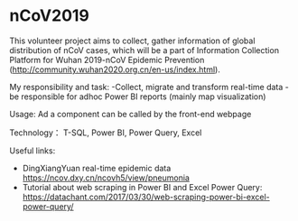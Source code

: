 # nCoV2019
This volunteer project aims to collect, gather information of global distribution of nCoV cases, which will be a part of Information Collection Platform for Wuhan 2019-nCoV Epidemic Prevention (http://community.wuhan2020.org.cn/en-us/index.html).

My responsibility and task:
-Collect, migrate and transform real-time data
-be responsible for adhoc Power BI reports (mainly map visualization)

Usage: Ad a component can be called by the front-end webpage

Technology： T-SQL, Power BI, Power Query, Excel

Useful links:
- DingXiangYuan real-time epidemic data https://ncov.dxy.cn/ncovh5/view/pneumonia
- Tutorial about web scraping in Power BI and Excel Power Query: https://datachant.com/2017/03/30/web-scraping-power-bi-excel-power-query/
